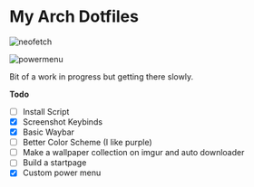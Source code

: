 # My Arch Dotfiles

![neofetch](https://i.imgur.com/K1JJabk.png)

![powermenu](https://i.imgur.com/8iklHd0.png)

Bit of a work in progress but getting there slowly.

**Todo**

- [ ] Install Script
- [x] Screenshot Keybinds
- [x] Basic Waybar
- [ ] Better Color Scheme (I like purple)
- [ ] Make a wallpaper collection on imgur and auto downloader
- [ ] Build a startpage
- [x] Custom power menu
